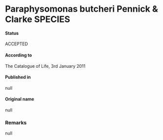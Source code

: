 Paraphysomonas butcheri Pennick & Clarke SPECIES
=======

#### Status
ACCEPTED

#### According to
The Catalogue of Life, 3rd January 2011

#### Published in
null

#### Original name
null

### Remarks
null